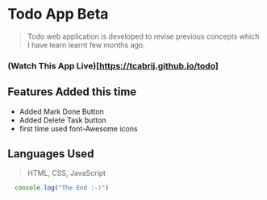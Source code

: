 # Todo App Beta

> Todo web application is developed to revise previous concepts which I have learn learnt few months ago. 

### (Watch This App Live)[https://tcabrij.github.io/todo]
## Features Added this time

 - Added Mark Done Button
 - Added Delete Task button 
 - first time used font-Awesome icons
 
 ## Languages Used 
 
 > HTML, CSS, JavaScript  
 
 ```javaScript
   console.log("The End :-)")
 ```
